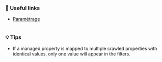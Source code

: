 ### 🔗 Useful links
- [Paramétrage](https://microsoft-search.github.io/pnp-modern-search/usage/search-results/layouts/)  <br><br>

### 💡 Tips
- If a managed property is mapped to multiple crawled properties with identical values, only one value will appear in the filters.
